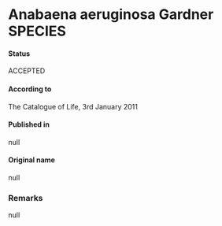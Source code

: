 # Anabaena aeruginosa Gardner SPECIES

#### Status
ACCEPTED

#### According to
The Catalogue of Life, 3rd January 2011

#### Published in
null

#### Original name
null

### Remarks
null